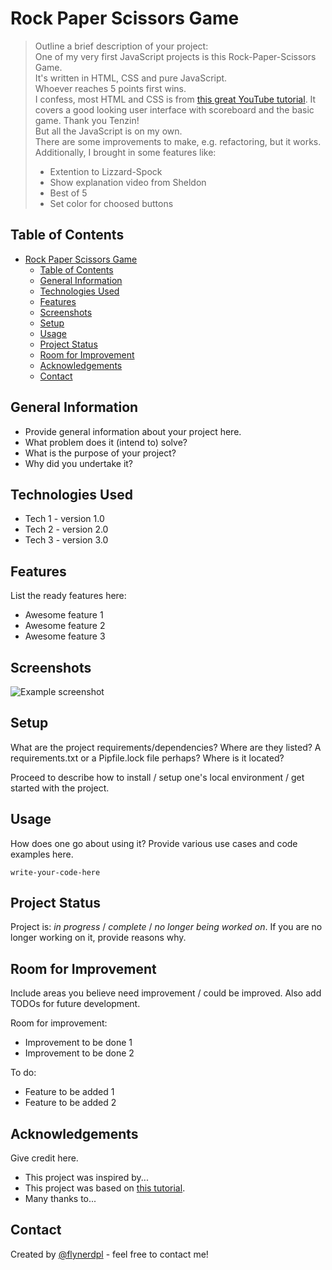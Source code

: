 <link rel="stylesheet" href="markdown.css">

# Rock Paper Scissors Game
> <r>Outline a brief description of your project:</r>  
> One of my very first JavaScript projects is this Rock-Paper-Scissors Game.  
> It's written in HTML, CSS and pure JavaScript.  
> Whoever reaches 5 points first wins.  
> I confess, most HTML and CSS is from [this great YouTube tutorial](https://www.youtube.com/watch?v=jaVNP3nIAv0). It covers a good looking user interface with scoreboard and the basic game. Thank you Tenzin!  
> But all the JavaScript is on my own.  
> There are some improvements to make, e.g. refactoring, but it works.  
> Additionally, I brought in some features like:
> - Extention to Lizzard-Spock
> - Show explanation video from Sheldon
> - Best of 5
> - Set color for choosed buttons
<!-- > Live demo [_here_](https://www.example.com). --> <!-- If you have the project hosted somewhere, include the link here. -->

## Table of Contents
- [Rock Paper Scissors Game](#rock-paper-scissors-game)
  - [Table of Contents](#table-of-contents)
  - [General Information](#general-information)
  - [Technologies Used](#technologies-used)
  - [Features](#features)
  - [Screenshots](#screenshots)
  - [Setup](#setup)
  - [Usage](#usage)
  - [Project Status](#project-status)
  - [Room for Improvement](#room-for-improvement)
  - [Acknowledgements](#acknowledgements)
  - [Contact](#contact)
<!-- * [License](#license) -->


## General Information
- Provide general information about your project here.
- What problem does it (intend to) solve?
- What is the purpose of your project?
- Why did you undertake it?
<!-- You don't have to answer all the questions - just the ones relevant to your project. -->


## Technologies Used
- Tech 1 - version 1.0
- Tech 2 - version 2.0
- Tech 3 - version 3.0


## Features
List the ready features here:
- Awesome feature 1
- Awesome feature 2
- Awesome feature 3

## Screenshots
![Example screenshot](./img/readme.png)
<!-- If you have screenshots you'd like to share, include them here. -->


## Setup
What are the project requirements/dependencies? Where are they listed? A requirements.txt or a Pipfile.lock file perhaps? Where is it located?

Proceed to describe how to install / setup one's local environment / get started with the project.


## Usage
How does one go about using it?
Provide various use cases and code examples here.

`write-your-code-here`


## Project Status
Project is: _in progress_ / _complete_ / _no longer being worked on_. If you are no longer working on it, provide reasons why.


## Room for Improvement
Include areas you believe need improvement / could be improved. Also add TODOs for future development.

Room for improvement:
- Improvement to be done 1
- Improvement to be done 2

To do:
- Feature to be added 1
- Feature to be added 2


## Acknowledgements
Give credit here.
- This project was inspired by...
- This project was based on [this tutorial](https://www.example.com).
- Many thanks to...


## Contact
Created by [@flynerdpl](https://www.flynerd.pl/) - feel free to contact me!


<!-- Optional -->
<!-- ## License -->
<!-- This project is open source and available under the [... License](). -->

<!-- You don't have to include all sections - just the one's relevant to your project -->